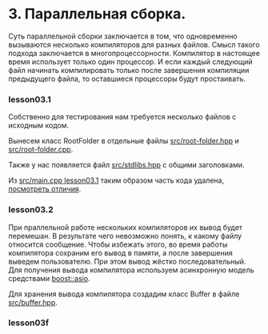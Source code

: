 # 3. Параллельная сборка.

Суть параллельной сборки заключается в том, что одновременно вызываются несколько компиляторов для разных файлов. Смысл такого подхода заключается в многопроцессорности. Компилятор в настоящее время использует только один процессор. И если каждый следующий файл начинать компилировать только после завершения компиляции предыдущего файла, то оставшиеся процессоры будут простаивать.

### lesson03.1

Собственно для тестирования нам требуется несколько файлов с исходным кодом.

Вынесем класс RootFolder в отдельные файлы [src/root-folder.hpp](/../lesson03.1/src/root-folder.hpp) и [src/root-folder.cpp](/../lesson03.1/src/root-folder.cpp).

Также у нас появляется файл [src/stdlibs.hpp](/../lesson03.1/src/stdlibs.hpp) с общими заголовками.

Из [src/main.cpp lesson03.1](/../lesson03.1/src/main.cpp) таким образом часть кода удалена, [посмотреть отличия](/../../compare/c030..c031).

### lesson03.2

При праллельной работе нескольких компиляторов их вывод будет перемешан. В результате чего невозможно понять, к какому файлу относится сообщение. Чтобы избежать этого, во время работы компилятора сохраним его вывод в памяти, а после завершения выведем пользователю. При этом вывод жёстко последовательный. Для получения вывода компилятора используем асинхронную модель средствами [boost::asio](https://www.boost.org/doc/libs/1_84_0/doc/html/boost_asio.html).

Для хранения вывода компилятора создадим класс Buffer в файле [src/buffer.hpp](/../lesson03.2/src/buffer.hpp).

### lesson03f
